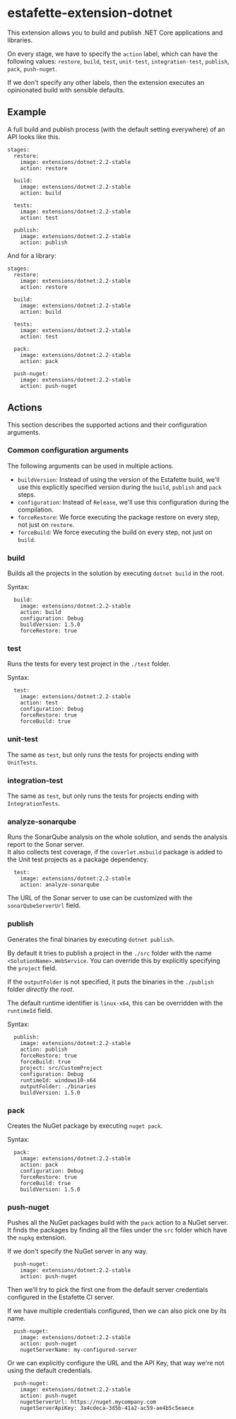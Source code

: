 # estafette-extension-dotnet

This extension allows you to build and publish .NET Core applications and libraries.

On every stage, we have to specify the `action` label, which can have the following values: `restore`, `build`, `test`, `unit-test`, `integration-test`, `publish`, `pack`, `push-nuget`.

If we don't specify any other labels, then the extension executes an opinionated build with sensible defaults.

## Example

A full build and publish process (with the default setting everywhere) of an API looks like this.

```
stages:
  restore:
    image: extensions/dotnet:2.2-stable
    action: restore

  build:
    image: extensions/dotnet:2.2-stable
    action: build

  tests:
    image: extensions/dotnet:2.2-stable
    action: test

  publish:
    image: extensions/dotnet:2.2-stable
    action: publish
```

And for a library:

```
stages:
  restore:
    image: extensions/dotnet:2.2-stable
    action: restore

  build:
    image: extensions/dotnet:2.2-stable
    action: build

  tests:
    image: extensions/dotnet:2.2-stable
    action: test

  pack:
    image: extensions/dotnet:2.2-stable
    action: pack

  push-nuget:
    image: extensions/dotnet:2.2-stable
    action: push-nuget
```

## Actions

This section describes the supported actions and their configuration arguments.

### Common configuration arguments

The following  arguments can be used in multiple actions.

 - `buildVersion`: Instead of using the version of the Estafette build, we'll use this explicitly specified version during the `build`, `publish` and `pack` steps.
 - `configuration`: Instead of `Release`, we'll use this configuration during the compilation.
 - `forceRestore`: We force executing the package restore on every step, not just on `restore`.
 - `forceBuild`: We force executing the build on every step, not just on `build`.

### build

Builds all the projects in the solution by executing `dotnet build` in the root.

Syntax:

```
  build:
    image: extensions/dotnet:2.2-stable
    action: build
    configuration: Debug
    buildVersion: 1.5.0
    forceRestore: true
```

### test

Runs the tests for every test project in the `./test` folder.

Syntax:

```
  test:
    image: extensions/dotnet:2.2-stable
    action: test
    configuration: Debug
    forceRestore: true
    forceBuild: true
```

### unit-test

The same as `test`, but only runs the tests for projects ending with `UnitTests`.

### integration-test

The same as `test`, but only runs the tests for projects ending with `IntegrationTests`.

### analyze-sonarqube

Runs the SonarQube analysis on the whole solution, and sends the analysis report to the Sonar server.  
It also collects test coverage, if the `coverlet.msbuild` package is added to the Unit test projects as a package dependency.

```
  test:
    image: extensions/dotnet:2.2-stable
    action: analyze-sonarqube
```

The URL of the Sonar server to use can be customized with the `sonarQubeServerUrl` field.

### publish

Generates the final binaries by executing `dotnet publish`.

By default it tries to publish a project in the `./src` folder with the name `<SolutionName>.WebService`. You can override this by explicitly specifying the `project` field.

If the `outputFolder` is not specified, it puts the binaries in the `./publish` folder *directly the root*.

The default runtime identifier is `linux-x64`, this can be overridden with the `runtimeId` field.

Syntax:

```
  publish:
    image: extensions/dotnet:2.2-stable
    action: publish
    forceRestore: true
    forceBuild: true
    project: src/CustomProject
    configuration: Debug
    runtimeId: windows10-x64
    outputFolder: ./binaries
    buildVersion: 1.5.0
```

### pack

Creates the NuGet package by executing `nuget pack`.

Syntax:

```
  pack:
    image: extensions/dotnet:2.2-stable
    action: pack
    configuration: Debug
    forceRestore: true
    forceBuild: true
    buildVersion: 1.5.0
```

### push-nuget

Pushes all the NuGet packages build with the `pack` action to a NuGet server.  
It finds the packages by finding all the files under the `src` folder which have the `nupkg` extension.

If we don't specify the NuGet server in any way.

```
  push-nuget:
    image: extensions/dotnet:2.2-stable
    action: push-nuget
```

Then we'll try to pick the first one from the default server credentials configured in the Estafette CI server.

If we have multiple credentials configured, then we can also pick one by its name.

```
  push-nuget:
    image: extensions/dotnet:2.2-stable
    action: push-nuget
    nugetServerName: my-configured-server
```

Or we can explicitly configure the URL and the API Key, that way we're not using the default credentials.

```
  push-nuget:
    image: extensions/dotnet:2.2-stable
    action: push-nuget
    nugetServerUrl: https://nuget.mycompany.com
    nugetServerApiKey: 3a4cdeca-3d5b-41a2-ac59-ae4b5c5eaece
```

